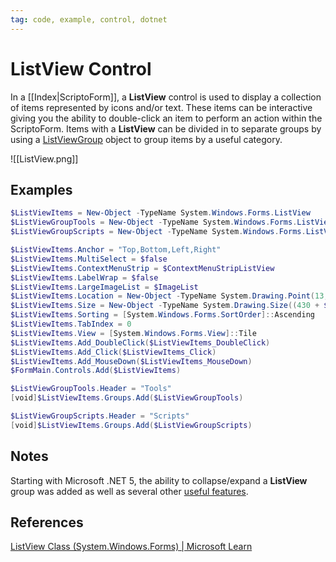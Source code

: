 ```yaml
---
tag: code, example, control, dotnet
---
```

# ListView Control
In a [[Index|ScriptoForm]], a **ListView** control is used to display a collection of items represented by icons and/or text.  These items can be interactive giving you the ability to double-click an item to perform an action within the ScriptoForm.  Items with a **ListView** can be divided in to separate groups by using a [ListViewGroup](https://learn.microsoft.com/en-us/dotnet/api/system.windows.forms.listviewgroup?view=windowsdesktop-7.0) object to group items by a useful category.

![[ListView.png]]

## Examples
```powershell
$ListViewItems = New-Object -TypeName System.Windows.Forms.ListView
$ListViewGroupTools = New-Object -TypeName System.Windows.Forms.ListViewGroup
$ListViewGroupScripts = New-Object -TypeName System.Windows.Forms.ListViewGroup

$ListViewItems.Anchor = "Top,Bottom,Left,Right"
$ListViewItems.MultiSelect = $false
$ListViewItems.ContextMenuStrip = $ContextMenuStripListView
$ListViewItems.LabelWrap = $false
$ListViewItems.LargeImageList = $ImageList
$ListViewItems.Location = New-Object -TypeName System.Drawing.Point(13,15)
$ListViewItems.Size = New-Object -TypeName System.Drawing.Size((430 + $FormWidthOffset),(347 + $FormHeightOffset))
$ListViewItems.Sorting = [System.Windows.Forms.SortOrder]::Ascending
$ListViewItems.TabIndex = 0
$ListViewItems.View = [System.Windows.Forms.View]::Tile
$ListViewItems.Add_DoubleClick($ListViewItems_DoubleClick)
$ListViewItems.Add_Click($ListViewItems_Click)
$ListViewItems.Add_MouseDown($ListViewItems_MouseDown)
$FormMain.Controls.Add($ListViewItems)

$ListViewGroupTools.Header = "Tools"
[void]$ListViewItems.Groups.Add($ListViewGroupTools)

$ListViewGroupScripts.Header = "Scripts"
[void]$ListViewItems.Groups.Add($ListViewGroupScripts)
```
## Notes
Starting with Microsoft .NET 5, the ability to collapse/expand a **ListView** group was added as well as several other [useful features](https://devblogs.microsoft.com/dotnet/whats-new-in-windows-forms-runtime-in-net-5-0/#listview-enhancements).
## References
[ListView Class (System.Windows.Forms) | Microsoft Learn](https://learn.microsoft.com/en-us/dotnet/api/system.windows.forms.listview?view=windowsdesktop-7.0)